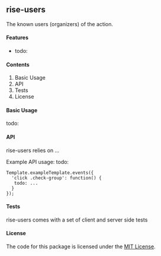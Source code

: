 ## rise-users
The known users (organizers) of the action.

#### Features
- todo:

#### Contents

1. Basic Usage
2. API
3. Tests
4. License

#### Basic Usage
todo:

#### API
rise-users relies on ... 

Example API usage:
todo:

```
Template.exampleTemplate.events({
  'click .check-group': function() {
   todo: ...
  }
});
```

#### Tests
rise-users comes with a set of client and server side tests 


#### License
The code for this package is licensed under the [MIT License](http://opensource.org/licenses/MIT).